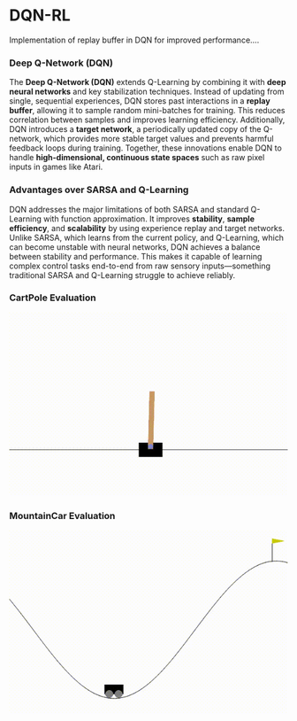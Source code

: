 # DQN-RL
Implementation of replay buffer in DQN for improved performance....

### **Deep Q-Network (DQN)**

The **Deep Q-Network (DQN)** extends Q-Learning by combining it with **deep neural networks** and key stabilization techniques. Instead of updating from single, sequential experiences, DQN stores past interactions in a **replay buffer**, allowing it to sample random mini-batches for training. This reduces correlation between samples and improves learning efficiency. Additionally, DQN introduces a **target network**, a periodically updated copy of the Q-network, which provides more stable target values and prevents harmful feedback loops during training. Together, these innovations enable DQN to handle **high-dimensional, continuous state spaces** such as raw pixel inputs in games like Atari.

### **Advantages over SARSA and Q-Learning**

DQN addresses the major limitations of both SARSA and standard Q-Learning with function approximation. It improves **stability**, **sample efficiency**, and **scalability** by using experience replay and target networks. Unlike SARSA, which learns from the current policy, and Q-Learning, which can become unstable with neural networks, DQN achieves a balance between stability and performance. This makes it capable of learning complex control tasks end-to-end from raw sensory inputs—something traditional SARSA and Q-Learning struggle to achieve reliably.

### CartPole Evaluation

![Demo](cartpole.gif)

### MountainCar Evaluation

![Demo](mountaincar.gif)
